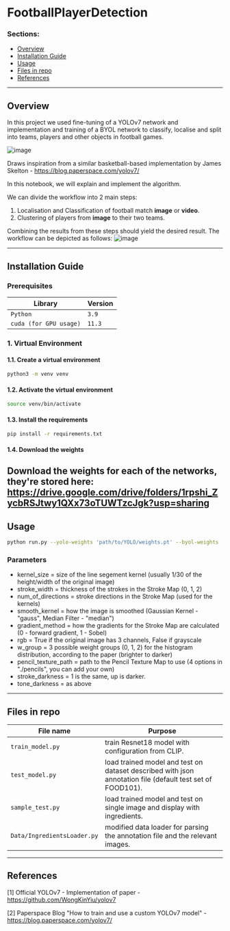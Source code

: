 # FootballPlayerDetection

### Sections:
* [Overview](#overview)
* [Installation Guide](#installation-guide)
* [Usage](#usage)
* [Files in repo](#files-in-the-repository)
* [References](#references)
------------------------
## Overview
In this project we used fine-tuning of a YOLOv7 network and implementation and training of a BYOL network to classify, localise and split into teams, players and other objects in football games.

![image](https://user-images.githubusercontent.com/82023333/214358132-5ebc7b7d-0fbf-4df0-8e43-23e68fc774b9.png)

Draws inspiration from a similar basketball-based implementation by James Skelton - https://blog.paperspace.com/yolov7/

In this notebook, we will explain and implement the algorithm.


We can divide the workflow into 2 main steps:
1. Localisation and Classification of football match **image** or **video**.
2. Clustering of players from **image** to their two teams.

Combining the results from these steps should yield the desired result. The workflow can be depicted as follows:
![image](https://user-images.githubusercontent.com/82023333/214572202-50d54131-742e-4efa-b7d7-7fb001589364.png)

------------------------
## Installation Guide
### Prerequisites
| Library                | Version |
|------------------------|---------|
| `Python`               | `3.9`   |
| `cuda (for GPU usage)` | `11.3 ` |

### 1. Virtual Environment
#### 1.1. Create a virtual environment
```bash
python3 -m venv venv
```
#### 1.2. Activate the virtual environment
```bash
source venv/bin/activate
```
#### 1.3. Install the requirements
```bash
pip install -r requirements.txt
```
#### 1.4. Download the weights
Download the weights for each of the networks, they're stored here:
https://drive.google.com/drive/folders/1rpshi_ZycbRSJtwy1QXx73oTUWTzcJgk?usp=sharing
------------------------
## Usage
```bash
python run.py --yolo-weights 'path/to/YOLO/weights.pt' --byol-weights 'path/to/BYOL/weights.pt' --source 'path/to/source/image_or_video' --no-trace
```

### Parameters
* kernel_size = size of the line segement kernel (usually 1/30 of the height/width of the original image)
* stroke_width = thickness of the strokes in the Stroke Map (0, 1, 2)
* num_of_directions = stroke directions in the Stroke Map (used for the kernels)
* smooth_kernel = how the image is smoothed (Gaussian Kernel - "gauss", Median Filter - "median")
* gradient_method = how the gradients for the Stroke Map are calculated (0 - forward gradient, 1 - Sobel)
* rgb = True if the original image has 3 channels, False if grayscale
* w_group = 3 possible weight groups (0, 1, 2) for the histogram distribution, according to the paper (brighter to darker)
* pencil_texture_path = path to the Pencil Texture Map to use (4 options in "./pencils", you can add your own)
* stroke_darkness = 1 is the same, up is darker.
* tone_darkness = as above

------------------------
## Files in repo

| File name                                                     | Purpose                                                                                                                                       |
|---------------------------------------------------------------|-----------------------------------------------------------------------------------------------------------------------------------------------|
| `train_model.py`                                              | train Resnet18 model with configuration from CLIP.                                                                                            |
| `test_model.py`                                               | load trained model and test on dataset described with json annotation file (default test set of FOOD101).                                     |
| `sample_test.py`                                              | load trained model and test on single image and display with ingredients.                                                                     |
| `Data/IngredientsLoader.py`                                   | modified data loader for parsing the annotation file and the relevant images.                                                                 |


------------------------
## References
[1] Official YOLOv7 - Implementation of paper - https://github.com/WongKinYiu/yolov7

[2] Paperspace Blog "How to train and use a custom YOLOv7 model" - https://blog.paperspace.com/yolov7/
